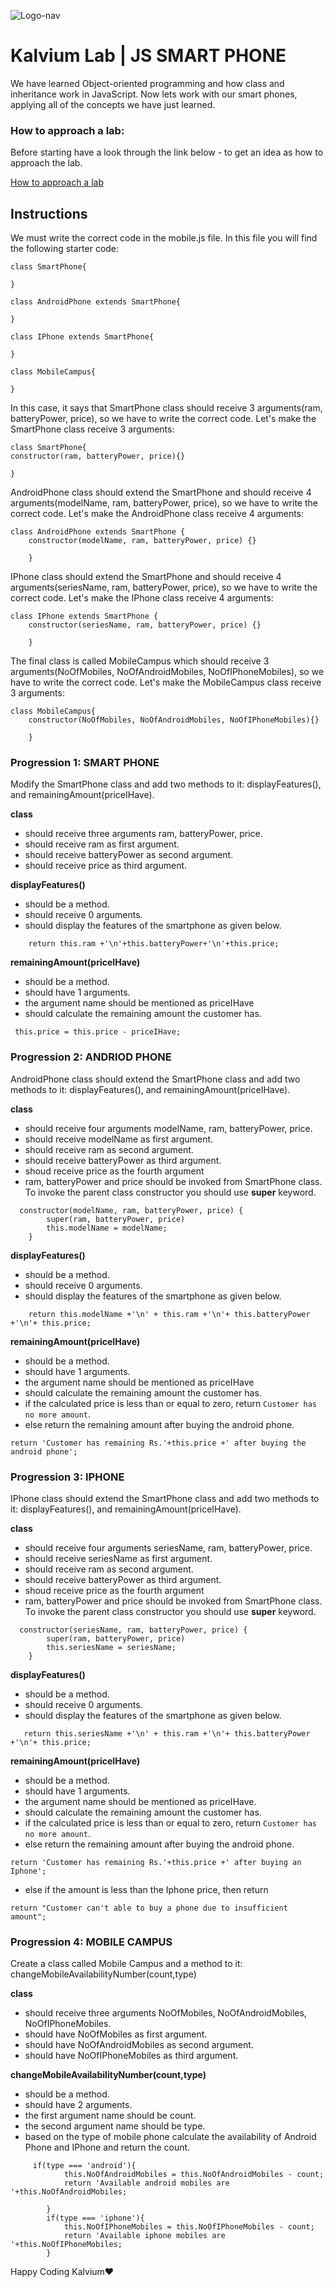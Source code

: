 ![Logo-nav](https://s3.ap-south-1.amazonaws.com/kalvi-education.github.io/front-end-web-development/Kalvium-Logo.png)

# Kalvium Lab | JS SMART PHONE

We have learned Object-oriented programming and how class and inheritance work in JavaScript. Now lets work with our smart phones, applying all of the concepts we have just learned.

### How to approach a lab:

Before starting have a look through the link below - to get an idea as how to approach the lab.

[How to approach a lab](https://docs.google.com/document/d/1SZ2Pryj6kAJj63wdB2_xVJgQHq6GddeZQ3nqDXYeaBA/edit?usp=sharing)

## Instructions

We must write the correct code in the mobile.js file. In this file you will find the following starter code:

```
class SmartPhone{

}

class AndroidPhone extends SmartPhone{

}

class IPhone extends SmartPhone{

}

class MobileCampus{

}
```

In this case, it says that SmartPhone class should receive 3 arguments(ram, batteryPower, price), so we have to write the correct code. Let's make the SmartPhone class receive 3 arguments:

```
class SmartPhone{
constructor(ram, batteryPower, price){}

}
```

AndroidPhone class should extend the SmartPhone and should receive 4 arguments(modelName, ram, batteryPower, price), so we have to write the correct code. Let's make the AndroidPhone class receive 4 arguments:

```
class AndroidPhone extends SmartPhone {
    constructor(modelName, ram, batteryPower, price) {}

    }
```

IPhone class should extend the SmartPhone and should receive 4 arguments(seriesName, ram, batteryPower, price), so we have to write the correct code. Let's make the IPhone class receive 4 arguments:

```
class IPhone extends SmartPhone {
    constructor(seriesName, ram, batteryPower, price) {}

    }
```

The final class is called MobileCampus which should receive 3 arguments(NoOfMobiles, NoOfAndroidMobiles, NoOfIPhoneMobiles), so we have to write the correct code. Let's make the MobileCampus class receive 3 arguments:

```
class MobileCampus{
    constructor(NoOfMobiles, NoOfAndroidMobiles, NoOfIPhoneMobiles){}

    }
```

### Progression 1: SMART PHONE

Modify the SmartPhone class and add two methods to it: displayFeatures(), and remainingAmount(priceIHave).

**class**

- should receive three arguments ram, batteryPower, price.
- should receive ram as first argument.
- should receive batteryPower as second argument.
- should receive price as third argument.

**displayFeatures()**

- should be a method.
- should receive 0 arguments.
- should display the features of the smartphone as given below.

```
    return this.ram +'\n'+this.batteryPower+'\n'+this.price;
```

**remainingAmount(priceIHave)**

- should be a method.
- should have 1 arguments.
- the argument name should be mentioned as priceIHave
- should calculate the remaining amount the customer has.

```
 this.price = this.price - priceIHave;
```

### Progression 2: ANDRIOD PHONE

AndroidPhone class should extend the SmartPhone class and add two methods to it: displayFeatures(), and remainingAmount(priceIHave).

**class**

- should receive four arguments modelName, ram, batteryPower, price.
- should receive modelName as first argument.
- should receive ram as second argument.
- should receive batteryPower as third argument.
- shoud receive price as the fourth argument
- ram, batteryPower and price should be invoked from SmartPhone class. To invoke the parent class constructor you should use **super** keyword.

```
  constructor(modelName, ram, batteryPower, price) {
        super(ram, batteryPower, price)
        this.modelName = modelName;
    }
```

**displayFeatures()**

- should be a method.
- should receive 0 arguments.
- should display the features of the smartphone as given below.

```
    return this.modelName +'\n' + this.ram +'\n'+ this.batteryPower +'\n'+ this.price;
```

**remainingAmount(priceIHave)**

- should be a method.
- should have 1 arguments.
- the argument name should be mentioned as priceIHave
- should calculate the remaining amount the customer has.
- if the calculated price is less than or equal to zero, return `Customer has no more amount`.
- else return the remaining amount after buying the android phone.

```
return 'Customer has remaining Rs.'+this.price +' after buying the android phone';
```

### Progression 3: IPHONE

IPhone class should extend the SmartPhone class and add two methods to it: displayFeatures(), and remainingAmount(priceIHave).

**class**

- should receive four arguments seriesName, ram, batteryPower, price.
- should receive seriesName as first argument.
- should receive ram as second argument.
- should receive batteryPower as third argument.
- shoud receive price as the fourth argument
- ram, batteryPower and price should be invoked from SmartPhone class. To invoke the parent class constructor you should use **super** keyword.

```
  constructor(seriesName, ram, batteryPower, price) {
        super(ram, batteryPower, price)
        this.seriesName = seriesName;
    }
```

**displayFeatures()**

- should be a method.
- should receive 0 arguments.
- should display the features of the smartphone as given below.

```
   return this.seriesName +'\n' + this.ram +'\n'+ this.batteryPower +'\n'+ this.price;
```

**remainingAmount(priceIHave)**

- should be a method.
- should have 1 arguments.
- the argument name should be mentioned as priceIHave.
- should calculate the remaining amount the customer has.
- if the calculated price is less than or equal to zero, return `Customer has no more amount`.
- else return the remaining amount after buying the android phone.

```
return 'Customer has remaining Rs.'+this.price +' after buying an Iphone';
```

- else if the amount is less than the Iphone price, then return

```
return "Customer can't able to buy a phone due to insufficient amount";
```

### Progression 4: MOBILE CAMPUS

Create a class called Mobile Campus and a method to it: changeMobileAvailabilityNumber(count,type)

**class**

- should receive three arguments NoOfMobiles, NoOfAndroidMobiles, NoOfIPhoneMobiles.
- should have NoOfMobiles as first argument.
- should have NoOfAndroidMobiles as second argument.
- should have NoOfIPhoneMobiles as third argument.

**changeMobileAvailabilityNumber(count,type)**

- should be a method.
- should have 2 arguments.
- the first argument name should be count.
- the second argument name should be type.
- based on the type of mobile phone calculate the availability of Android Phone and IPhone and return the count.

```
     if(type === 'android'){
            this.NoOfAndroidMobiles = this.NoOfAndroidMobiles - count;
            return 'Available android mobiles are '+this.NoOfAndroidMobiles;

        }
        if(type === 'iphone'){
            this.NoOfIPhoneMobiles = this.NoOfIPhoneMobiles - count;
            return 'Available iphone mobiles are '+this.NoOfIPhoneMobiles;
        }
```

Happy Coding Kalvium❤️
